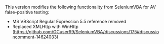 This version modifies the following functionality from SeleniumVBA for AV false-positive testing:

* MS VBScript Regular Expression 5.5 reference removed
* Replaced XMLHttp with WinHttp (https://github.com/GCuser99/SeleniumVBA/discussions/175#discussioncomment-14624033)
